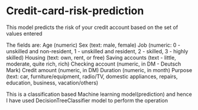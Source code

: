 # Credit-card-risk-prediction
This model predicts the risk of your credit account based on the set of values entered

The fields are:
Age (numeric)
Sex (text: male, female)
Job (numeric: 0 - unskilled and non-resident, 1 - unskilled and resident, 2 - skilled, 3 - highly skilled)
Housing (text: own, rent, or free)
Saving accounts (text - little, moderate, quite rich, rich)
Checking account (numeric, in DM - Deutsch Mark)
Credit amount (numeric, in DM)
Duration (numeric, in month)
Purpose (text: car, furniture/equipment, radio/TV, domestic appliances, repairs, education, business, vacation/others)


This is a classification based Machine learning model(prediction) and hence I have used DecisionTreeClassifier model to perform the operation
